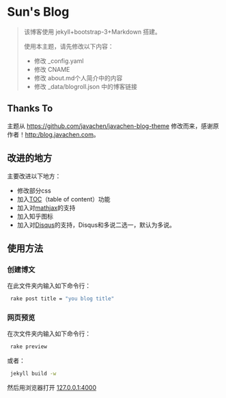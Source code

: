 Sun's Blog
======

> 该博客使用 jekyll+bootstrap-3+Markdown 搭建。
> 
> 使用本主题，请先修改以下内容：
> 
> - 修改 _config.yaml
> - 修改 CNAME
> - 修改 about.md个人简介中的内容
> - 修改 _data/blogroll.json 中的博客链接

## Thanks To

主题从 <https://github.com/javachen/javachen-blog-theme> 修改而来，感谢原作者！[http:/blog.javachen.com](http://blog.javachen.com)。

## 改进的地方
主要改进以下地方：

* 修改部分css
* 加入[TOC](https://github.com/ghiculescu/jekyll-table-of-contents)（table of content）功能
* 加入对[mathjax](https://www.mathjax.org/)的支持
* 加入知乎图标
* 加入对[Disqus](https://disqus.com/)的支持，Disqus和多说二选一，默认为多说。

## 使用方法
### 创建博文
在此文件夹内输入如下命令行：

```bash
 rake post title = "you blog title"
```

### 网页预览
在次文件夹内输入如下命令行：

```bash
 rake preview
```

或者：

```bash
 jekyll build -w
```

然后用浏览器打开 [127.0.0.1:4000](127.0.0.1:4000)
